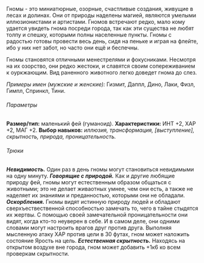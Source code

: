 Гномы - это миниатюрные, озорные, счастливые создания, живущие в лесах и долинах. Они от природы наделены магией, являются умелыми иллюзионистами и артистами. Гномов встречают редко, мало кому удается увидеть гнома посреди города, так как эти существа не любят толпу и спешку, которыми полны населенные пункты. Гномы с радостью готовы провести весь день, сидя на пеньке и играя на флейте, ибо у них нет забот, но часто они ещё и беспечны.

Гномы становятся отличными менестрелями и фокусниками. Несмотря на их озорство, они редко жестоки, и славятся своим сопереживанием к оуркжающим. Вид раненного животного легко доведет гнома до слез.

*Примеры имен (мужские и женские):* Гизмит, Даппл, Дино, Лаки, Физл, Гимпл, Спринкл, Тини.

###### Параметры
**Размер/тип:** маленький фей (гуманоид).
**Характеристики:** ИНТ +2, ХАР +2, МАГ +2.
**Выбор навыков:** *иллюзия, трансформация, \[выступление\], скрытность, природа, проницательность.*

###### Трюки
***Невидимость.*** Один раз в день гномы могут становиться невидимыми на одну минуту.
***Говорящие с природой.*** Как и другие любящие природу фей, гномы могут естественным образом общаться с животными; это не делает живаотных умнее, чем они есть, а также не наделяет их знаниями и преданностью, которыми они не обладали.
***Оскорбления.*** Гномы видят истинную природу людей и обладают сверхъествественной способностью замечать то, чего в тайне стыдятся их жертвы. С помощью своей замечательной проницательности они видят, когда кто-то неуверен в себе. И в самом деле, они одними словами могут настроить врагов друг против друга. Выполняя мысленную атаку ХАР против цели в 30 футах, гном может наложить состояние Ярость на цель.
***Естественная скрытность.*** Находясь на открытом воздухе вне города, гном может добавить +1к6 ко всем проверкам скрытности.